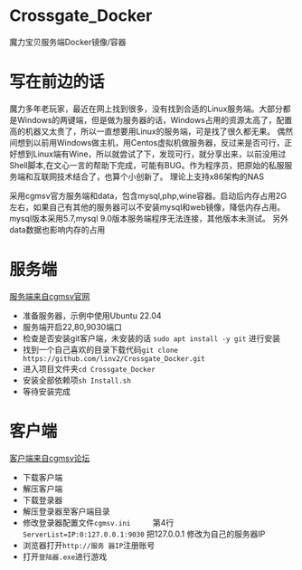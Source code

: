 # Crossgate_Docker
魔力宝贝服务端Docker镜像/容器

# 写在前边的话
魔力多年老玩家，最近在网上找到很多，没有找到合适的Linux服务端。大部分都是Windows的两键端，但是做为服务器的话，Windows占用的资源太高了，配置高的机器又太贵了，所以一直想要用Linux的服务端，可是找了很久都无果。
偶然间想到以前用Windows做主机，用Centos虚拟机做服务器，反过来是否可行，正好想到Linux端有Wine，所以就尝试了下，发现可行，就分享出来，以前没用过Shell脚本,在文心一言的帮助下完成，可能有BUG。作为程序员，把原始的私服服务端和互联网技术结合了，也算个小创新了。
理论上支持x86架构的NAS

采用cgmsv官方服务端和data，包含mysql,php,wine容器。启动后内存占用2G左右，如果自己有其他的服务器可以不安装mysql和web镜像，降低内存占用。
mysql版本采用5.7,mysql 9.0版本服务端程序无法连接，其他版本未测试。
另外data数据也影响内存的占用

# 服务端
[服务端来自cgmsv官网](https://www.cgmsv.com/)
- 准备服务器，示例中使用Ubuntu 22.04
- 服务端开启22,80,9030端口
- 检查是否安装git客户端，未安装的话 `sudo apt install -y git` 进行安装
- 找到一个自己喜欢的目录下载代码`git clone https://github.com/linv2/Crossgate_Docker.git`
- 进入项目文件夹`cd Crossgate_Docker`
- 安装全部依赖项`sh Install.sh`
- 等待安装完成

# 客户端
[客户端来自cgmsv论坛](https://down.cgmsv.com/cgtw_7.1_20220101.7z)
- 下载客户端  
- 解压客户端  
- 下载登录器   
- 解压登录器至客户端目录               
- 修改登录器配置文件`cgmsv.ini`         
第4行 `ServerList=IP:0:127.0.0.1:9030`
把127.0.0.1 修改为自己的服务器IP
- 浏览器打开`http://服务 器IP`注册账号
- 打开`登陆器.exe`进行游戏
